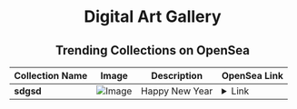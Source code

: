 <div align="center">

# Digital Art Gallery

## Trending Collections on OpenSea

| Collection Name                       | Image                                                                                     | Description                       | OpenSea Link                                                                                          |
|---------------------------------------|-------------------------------------------------------------------------------------------|-----------------------------------|--------------------------------------------------------------------------------------------------------|
| **sdgsd** | ![Image](https://i.seadn.io/s/raw/files/c21f8f35891ac5cc5f290a65eddc4f1f.png?w=500&auto=format?w=200&auto=format) | Happy New Year | <details><summary>Link</summary>[sdgsd](https://opensea.io/collection/sdgsd-69)</details> |

</div>